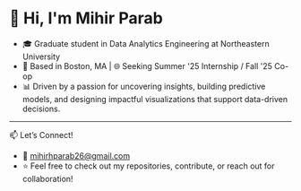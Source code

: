 # 👋 Hi, I'm Mihir Parab

- 🎓 Graduate student in Data Analytics Engineering at Northeastern University  
- 📍 Based in Boston, MA | 🌐 Seeking Summer '25 Internship / Fall '25 Co-op
- 📊 Driven by a passion for uncovering insights, building predictive models, and designing impactful visualizations that support data-driven decisions.

---

📫 Let’s Connect!
- 📧 mihirhparab26@gmail.com 
- ⭐️ Feel free to check out my repositories, contribute, or reach out for collaboration!
